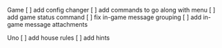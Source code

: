 Game
[ ] add config changer
[ ] add commands to go along with menu
[ ] add game status command
[ ] fix in-game message grouping
[ ] add in-game message attachments

Uno
[ ] add house rules
[ ] add hints
